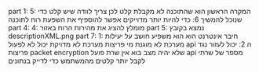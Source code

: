 part 1:
  5: המקרה הראשון הוא שהתוכנה לא מקבלת קלט לכן צריך לוודה שיש קלט כדי שנוכל להמשיך 
  6: כדי להיות יותר מדוייקים אפשר להוספיף את השפעת רוח לתוכנה
part 4:
  4: מומלץ להציג את מהירות הרוח באזור
part 5:
  נמצא בקובץ
  descriptionXML.png
part 7:
  1: 
  חיבר אינטרנט הוא הוא משפיע חושב על יעילות
  מערכת לא מוגנת מי פריצות
  מערכת לא מדויקת
 יכול לא לפעול api ה 
  2:
  יכול לעזור נגד פריצות packet encryption
 שלא יהיה מצב בוא אין שרת פועל api מספר של שרתי 
 לקבל יותר קלטים מהמשתמש כדי לדייק בנתונים
 